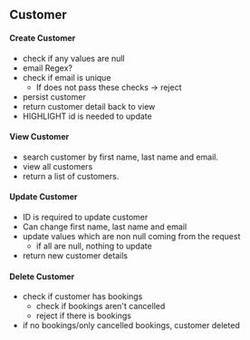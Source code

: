 ## Customer
#### Create Customer
- check if any values are null
- email Regex?
- check if email  is unique
	- If does not pass these checks -> reject
- persist customer
- return customer detail back to view
- HIGHLIGHT id is needed to update

#### View Customer
- search customer by first name, last name and email.
- view all customers
- return a list of customers.

#### Update Customer
- ID is required to update customer
- Can change first name, last name and email
- update values which are non null coming from the request
	- if all are null, nothing to update
- return new customer details

#### Delete Customer
- check if customer has bookings
	- check if bookings aren't cancelled
	- reject if there is bookings
- if no bookings/only cancelled bookings, customer deleted

